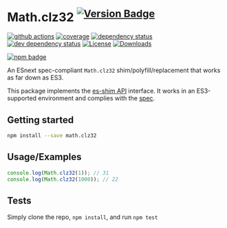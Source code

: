 # Math.clz32 <sup>[![Version Badge][npm-version-svg]][package-url]</sup>

[![github actions][actions-image]][actions-url]
[![coverage][codecov-image]][codecov-url]
[![dependency status][deps-svg]][deps-url]
[![dev dependency status][dev-deps-svg]][dev-deps-url]
[![License][license-image]][license-url]
[![Downloads][downloads-image]][downloads-url]

[![npm badge][npm-badge-png]][package-url]

An ESnext spec-compliant `Math.clz32` shim/polyfill/replacement that works as far down as ES3.

This package implements the [es-shim API](https://github.com/es-shims/api) interface. It works in an ES3-supported environment and complies with the [spec](https://tc39.es/ecma262/#sec-map-objects).

## Getting started

```sh
npm install --save math.clz32
```

## Usage/Examples

```js
console.log(Math.clz32(1)); // 31
console.log(Math.clz32(1000)); // 22
```

## Tests
Simply clone the repo, `npm install`, and run `npm test`

[package-url]: https://npmjs.org/package/math.clz32
[npm-version-svg]: https://versionbadg.es/es-shims/Math.clz32.svg
[deps-svg]: https://david-dm.org/es-shims/Math.clz32.svg
[deps-url]: https://david-dm.org/es-shims/Math.clz32
[dev-deps-svg]: https://david-dm.org/es-shims/Math.clz32/dev-status.svg
[dev-deps-url]: https://david-dm.org/es-shims/Math.clz32#info=devDependencies
[npm-badge-png]: https://nodei.co/npm/math.clz32.png?downloads=true&stars=true
[license-image]: https://img.shields.io/npm/l/math.clz32.svg
[license-url]: LICENSE
[downloads-image]: https://img.shields.io/npm/dm/math.clz32.svg
[downloads-url]: https://npm-stat.com/charts.html?package=math.clz32
[codecov-image]: https://codecov.io/gh/es-shims/Math.clz32/branch/main/graphs/badge.svg
[codecov-url]: https://app.codecov.io/gh/es-shims/Math.clz32/
[actions-image]: https://img.shields.io/endpoint?url=https://github-actions-badge-u3jn4tfpocch.runkit.sh/es-shims/Math.clz32
[actions-url]: https://github.com/es-shims/Math.clz32/actions
